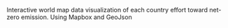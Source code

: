 Interactive world map data visualization of each country effort toward net-zero emission.
Using Mapbox and GeoJson